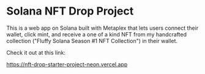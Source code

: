 # Solana NFT Drop Project

This is a web app on Solana built with Metaplex that lets users connect their wallet, click mint, and receive a one of a kind NFT from my handcrafted collection ("Fluffy Solana Season #1 NFT Collection") in their wallet. 

Check it out at this link:

https://nft-drop-starter-project-neon.vercel.app



